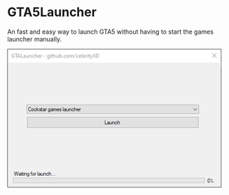 # GTA5Launcher
An fast and easy way to launch GTA5 without having to start the games launcher manually.

![Launcher](image.png)

